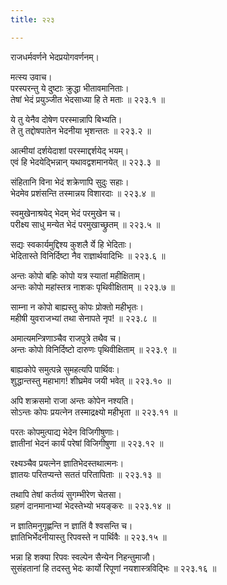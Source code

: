 ```yaml
---
title: २२३

---
```

राजधर्मवर्णने भेदप्रयोगवर्णनम्।  
  
मत्स्य उवाच।  
परस्परन्तु ये दुष्टाः क्रुद्धा भीतावमानिताः।  
तेषां भेदं प्रयुञ्जीत भेदसाध्या हि ते मताः ॥ २२३.१ ॥  
   
ये तु येनैव दोषेण परस्मान्नापि बिभ्यति।  
ते तु तद्दोषपातेन भेदनीया भृशन्ततः ॥ २२३.२ ॥  
  
आत्मीयां दर्शयेदाशां परस्माद्दर्शयेद् भयम्।  
एवं हि भेदयेद्भिन्नान् यथावद्वशमानयेत् ॥ २२३.३ ॥  
  
संहितानि विना भेदं शक्रेणापि सुदुः सहाः।  
भेदमेव प्रशंसन्ति तस्मान्नय विशारदाः ॥ २२३.४ ॥  
  
स्वमुखेनाश्रयेद् भेदम् भेदं परमुखेन च।  
परीक्ष्य साधु मन्येत भेदं परमुखाच्छ्रुतम् ॥ २२३.५ ॥  
  
सद्यः स्वकार्यमुद्दिश्य कुशलै र्ये हि भेदिताः।  
भेदितास्ते विनिर्दिष्टा नैव राज्ञार्थवादिभिः ॥ २२३.६ ॥  
  
अन्तः कोपो बहिः कोपो यत्र स्यातां महीक्षिताम्।  
अन्तः कोपो महांस्तत्र नाशकः पृथिवीक्षिताम् ॥ २२३.७ ॥  
  
साम्ना न कोपो बाह्यस्तु कोपः प्रोक्तो महीभृतः।  
महीषी युवराजभ्यां तथा सेनापते नृप! ॥ २२३.८ ॥  
  
अमात्यमन्त्रिणाञ्चैव राजपुत्रे तथैव च।  
अन्तः कोपो विनिर्दिष्टो दारुणः पृथिवीक्षिताम् ॥ २२३.९ ॥  
  
बाह्यकोपे समुत्पन्ने सुमहत्यपि पार्थिवः।  
शुद्धान्तस्तु महाभाग! शीघ्रमेव जयी भवेत् ॥ २२३.१० ॥  
  
अपि शक्रसमो राजा अन्तः कोपेन नश्यति।  
सोऽन्तः कोपः प्रयत्नेन तस्माद्रक्ष्यो महीभृता ॥ २२३.११ ॥  
  
परतः कोपमुत्पाद्य भेदेन विजिगीषुणाः।  
ज्ञातीनां भेदनं कार्यं परेषां विजिगीषुणा ॥ २२३.१२ ॥  
  
रक्ष्यञ्चैव प्रयत्नेन ज्ञातिभेदस्तथात्मनः।  
ज्ञातयः परितप्यन्ते सततं परितापिताः ॥ २२३.१३ ॥  
  
तथापि तेषां कर्तव्यं सुगम्भीरेण चेतसा।  
ग्रहणं दानमानाभ्यां भेदस्तेभ्यो भयङ्करः ॥ २२३.१४ ॥  
  
न ज्ञातिमनुगृह्णन्ति न ज्ञातिं वै श्वसन्ति च।  
ज्ञातिभिर्भेदनीयास्तु रिपवस्ते न पार्थिवैः ॥ २२३.१५ ॥  
  
भन्ना हि शक्या रिपवः स्वल्पेन सैन्येन निहन्तुमाजौ।  
सुसंहतानां हि तदस्तु भेदः कार्यो रिपूणां नयशास्त्रविद्भिः ॥ २२३.१६ ॥
